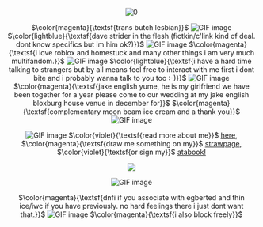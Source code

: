 <div align="center">


![0](https://i.postimg.cc/FFLnpRWQ/Untitled38-20250727124330.png)

$\color{magenta}{\textsf{trans butch lesbian}}$ ![GIF image](https://github.com/user-attachments/assets/d2485f5c-e409-4256-8911-3dc4f22b9ec0)
$\color{lightblue}{\textsf{dave strider in the flesh (fictkin/c'link kind of deal. dont know specifics but im him ok?)}}$ ![GIF image](https://github.com/user-attachments/assets/5cbd7358-072e-4a9f-9da9-8550d5d7e740)
$\color{magenta}{\textsf{i love roblox and homestuck and many other things i am very much multifandom.}}$ ![GIF image](https://github.com/user-attachments/assets/af3cf6a6-fa9c-4078-aab3-793110313962) $\color{lightblue}{\textsf{i have a hard time talking to strangers but by all means feel free to interact with me first i dont bite and i probably wanna talk to you too :-)}}$ ![GIF image](https://github.com/user-attachments/assets/e05aa515-b002-4b35-a46c-fa3533378cb4)
$\color{magenta}{\textsf{jake english yume, he is my girlfriend we have been together for a year please come to our wedding at my jake english bloxburg house venue in december for}}$ $\color{magenta}{\textsf{complementary moon beam ice cream and a thank you}}$ ![GIF image](https://github.com/user-attachments/assets/91118b81-0a44-49e1-8044-74c3a09b6cb0)


![GIF image](https://github.com/user-attachments/assets/0fa3e403-9a2d-4489-a179-ebaf91d14032)
$\color{violet}{\textsf{read more about me}}$ [here](https://traptraptrap.straw.page), $\color{magenta}{\textsf{draw me something on my}}$ [strawpage](https://7314.straw.page), $\color{violet}{\textsf{or
sign my}}$ [atabook!](https://007n7.atabook.org)

![](https://komarev.com/ghpvc/?username=007n7&color=ff367c&label=views)
 
![GIF image](https://github.com/user-attachments/assets/59368af3-368c-4752-bf53-26c763a7178e)

$\color{magenta}{\textsf{dnfi if you associate with egberted and thin ice/iwc if you have previously. no hard feelings there i just dont want that.}}$ ![GIF image](https://github.com/user-attachments/assets/9f44a807-e4af-415e-bca4-6a3b8e1ef079)
$\color{magenta}{\textsf{i also block freely}}$


</div>
